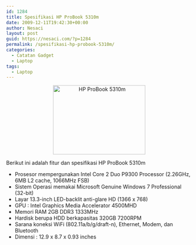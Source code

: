 ```yaml
---
id: 1284
title: Spesifikasi HP ProBook 5310m
date: 2009-12-11T19:42:30+00:00
author: Nesaci
layout: post
guid: https://nesaci.com/?p=1284
permalink: /spesifikasi-hp-probook-5310m/
categories:
  - Catatan Gadget
  - Laptop
tags:
  - Laptop
---
```

<p style="text-align: center;">
  <img loading="lazy" class="aligncenter" title="HP ProBook 5310m" src="https://2.bp.blogspot.com/_aLl8SoxccPw/SyDheMFvN_I/AAAAAAAAAD8/tMTC079Llg4/s400/HP-ProBook-5310m.jpg" alt="HP ProBook 5310m" width="250" height="188" />
</p>

<p style="text-align: justify;">
  Berikut ini adalah fitur dan spesifikasi HP ProBook 5310m
</p>

  * Prosesor mempergunakan Intel Core 2 Duo P9300 Processor (2.26GHz, 6MB L2 cache, 1066MHz FSB)
  * Sistem Operasi memakai Microsoft Genuine Windows 7 Professional (32-bit)
  * Layar 13.3-inch LED-backlit anti-glare HD (1366 x 768)
  * GPU : Intel Graphics Media Accelerator 4500MHD
  * Memori RAM 2GB DDR3 1333MHz
  * Hardisk berupa HDD berkapasitas 320GB 7200RPM
  * Sarana koneksi WiFi (802.11a/b/g/draft-n), Ethernet, Modem, dan Bluetooth
  * Dimensi : 12.9 x 8.7 x 0.93 inches